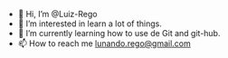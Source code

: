 - 👋 Hi, I’m @Luiz-Rego
- 👀 I’m interested in learn a lot of things.
- 🌱 I’m currently learning how to use de Git and git-hub.
- 📫 How to reach me lunando.rego@gmail.com
